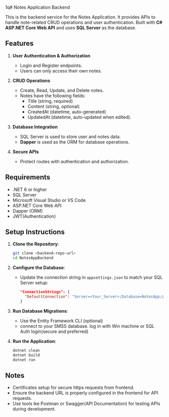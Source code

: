1q# Notes Application Backend

This is the backend service for the Notes Application. It provides APIs to handle note-related CRUD operations and user authentication. 
Built with **C# ASP.NET Core Web API** and uses **SQL Server** as the database.


## Features

1. **User Authentication & Authorization**
   - Login and Register endpoints.
   - Users can only access their own notes.

2. **CRUD Operations**
   - Create, Read, Update, and Delete notes.
   - Notes have the following fields:
     - Title (string, required)
     - Content (string, optional)
     - CreatedAt (datetime, auto-generated)
     - UpdatedAt (datetime, auto-updated when edited).

3. **Database Integration**
   - SQL Server is used to store user and notes data.
   - **Dapper** is used as the ORM for database operations.

4. **Secure APIs**
   - Protect routes with authentication and authorization.

## Requirements

- .NET 6 or higher
- SQL Server
- Microsoft Visual Studio or VS Code
- ASP.NET Core Web API
- Dapper (ORM)
- JWT(Authentication)

## Setup Instructions

1. **Clone the Repository**:
   ```bash
   git clone <backend-repo-url>
   cd NotesAppBackend
   ```

2. **Configure the Database**:
   - Update the connection string in `appsettings.json` to match your SQL Server setup:
     ```json
     "ConnectionStrings": {
       "DefaultConnection": "Server=<Your_Server>;Database=NotesApp;User Id=<Your_Username>;Password=<Your_Password>;"
     }
     ```

3. **Run Database Migrations**:
   - Use the Entity Framework CLI (optional)
   - connect to your SMSS database. 
    log in with Win machine or SQL Auth      login(secure and preferred)

4. **Run the Application**:
   ```bash
   dotnet clean
   dotnet build
   dotnet run
   ```

## Notes
- Certificates setup for secure https requests from frontend. 
- Ensure the backend URL is properly configured in the frontend for API requests.
- Use tools ike Postman or Swagger(API Documentation) for testing APIs during development.
